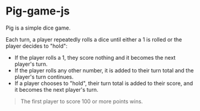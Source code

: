# Pig-game-js
Pig is a simple dice game.

Each turn, a player repeatedly rolls a dice until either a 1 is rolled or the player decides to "hold":

- If the player rolls a 1, they score nothing and it becomes the next player's turn.
- If the player rolls any other number, it is added to their turn total and the player's turn continues.
- If a player chooses to "hold", their turn total is added to their score, and it becomes the next player's turn.

>The first player to score 100 or more points wins.
